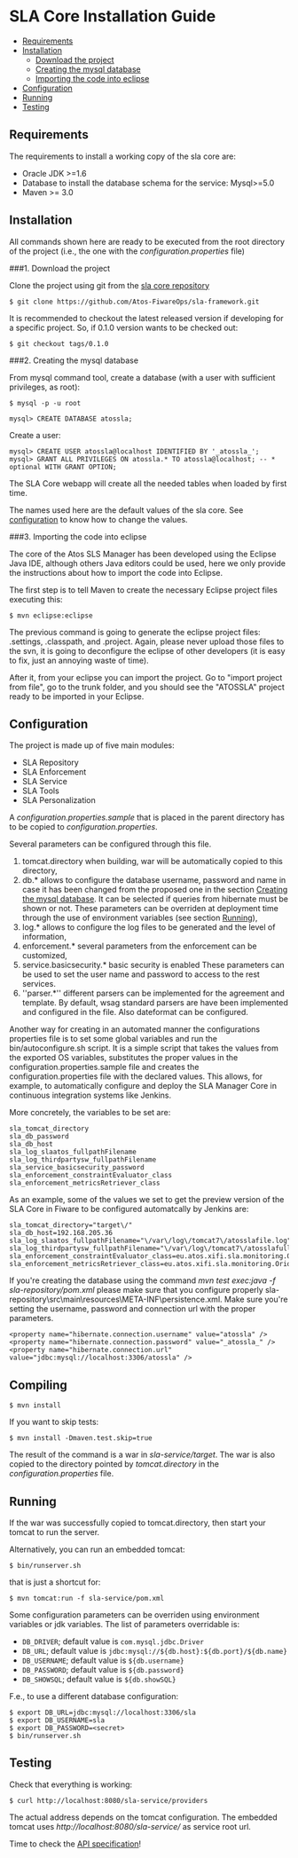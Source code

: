 # SLA Core Installation Guide

* [Requirements](#requirements)
* [Installation](#installation)
	* [Download the project](#download)
	* [Creating the mysql database](#database)
	* [Importing the code into eclipse](#importeclipse)
* [Configuration](#configuration)
* [Running](#running)
* [Testing](#testing)


## <a name="requirements"> Requirements </a>

The requirements to install a working copy of the sla core are:

* Oracle JDK >=1.6
* Database to install the database schema for the service: Mysql>=5.0
* Maven >= 3.0

## <a name="installation"> Installation </a>

All commands shown here are ready to be executed from the 
root directory of the project (i.e., the one with the 
_configuration.properties_ file) 

###1. <a name="download"> Download the project </a>

Clone the project using git from the
[sla core repository](https://github.com/Atos-FiwareOps/sla-framework.git)

	$ git clone https://github.com/Atos-FiwareOps/sla-framework.git

It is recommended to checkout the latest released version 
if developing for a specific project. So, if 0.1.0 version wants to be checked out:

	$ git checkout tags/0.1.0

###2. <a name="database"> Creating the mysql database </a>

From mysql command tool, create a database (with a user with sufficient 
privileges, as root):

	$ mysql -p -u root 
	
	mysql> CREATE DATABASE atossla;

Create a user:

	mysql> CREATE USER atossla@localhost IDENTIFIED BY '_atossla_';
	mysql> GRANT ALL PRIVILEGES ON atossla.* TO atossla@localhost; -- * optional WITH GRANT OPTION;

The SLA Core webapp will create all the needed tables when loaded by first time.

The names used here are the default values of the sla core. See 
[configuration](#configuration) to know how to change the values.

###3. <a name="importeclipse"> Importing the code into eclipse </a>

The core of the Atos SLS Manager has been developed using the Eclipse Java IDE, 
although others Java editors could be used, here we only provide the 
instructions about how to import the code into Eclipse.

The first step is to tell Maven to create the necessary Eclipse project 
files executing this:

	$ mvn eclipse:eclipse

The previous command is going to generate the eclipse project files: 
.settings, .classpath, and .project. Again, please never upload those 
files to the svn, it is going to deconfigure the eclipse of other 
developers (it is easy to fix, just an annoying waste of time).

After it, from your eclipse you can import the project. Go to 
"import project from file", go to the trunk folder, and you should 
see the "ATOSSLA" project ready to be imported in your Eclipse. 

## <a name="configuration"> Configuration </a>

The project is made up of five main modules:

- SLA Repository
- SLA Enforcement
- SLA Service
- SLA Tools
- SLA Personalization

A _configuration.properties.sample_ that is placed in the parent directory 
has to be copied to *configuration.properties*.

Several parameters can be configured through this file.

1. tomcat.directory when building, war will be automatically copied to this directory,
1. db.\* allows to configure the database username, password and name in case it has been changed from the proposed 
   one in the section [Creating the mysql database](#database). It can be selected if queries from hibernate must be 
   shown or not. These parameters can be overriden at deployment time through the use of environment variables 
   (see section [Running](#running)),
1. log.\* allows to configure the log files to be generated 
   and the level of information,
1. enforcement.\* several parameters from the enforcement can be customized,
1. service.basicsecurity.\* basic security is enabled
   These parameters can be used to set the user name and password to access to the rest services.
1.   ''parser.*'' different parsers can be implemented for the agreement and template. By default, wsag standard parsers are have been implemented and configured in the file. Also dateformat can be configured.

Another way for creating in an automated manner the configurations properties 
file is to set some global variables and run the bin/autoconfigure.sh script.
It is a simple script that takes the values from the exported OS variables, 
substitutes the proper values in the configuration.properties.sample file and
creates the configuration.properties file with the declared values. This allows, 
for example, to automatically configure and deploy the SLA Manager Core in
continuous integration systems like Jenkins.

More concretely, the variables to be set are:

    sla_tomcat_directory
    sla_db_password
    sla_db_host
    sla_log_slaatos_fullpathFilename
    sla_log_thirdpartysw_fullpathFilename
    sla_service_basicsecurity_password
    sla_enforcement_constraintEvaluator_class
    sla_enforcement_metricsRetriever_class

As an example, some of the values we set to get the preview version of
the SLA Core in Fiware to be configured automatcally by Jenkins are:

    sla_tomcat_directory="target\/"
    sla_db_host=192.168.205.36
    sla_log_slaatos_fullpathFilename="\/var\/log\/tomcat7\/atosslafile.log"
    sla_log_thirdpartysw_fullpathFilename="\/var\/log\/tomcat7\/atosslafullfile.log"
    sla_enforcement_constraintEvaluator_class=eu.atos.xifi.sla.monitoring.OrionConstraintEvaluator
    sla_enforcement_metricsRetriever_class=eu.atos.xifi.sla.monitoring.OrionMetricsRetriever

If you're creating the database using the command _mvn test exec:java -f sla-repository/pom.xml_ please make sure that you configure properly sla-repository\src\main\resources\META-INF\persistence.xml. Make sure you're setting the username, password and connection url with the proper parameters.

	<property name="hibernate.connection.username" value="atossla" />
	<property name="hibernate.connection.password" value="_atossla_" />
	<property name="hibernate.connection.url" value="jdbc:mysql://localhost:3306/atossla" />
	

## <a name="compiling"> Compiling </a>
	
	$ mvn install
	
If you want to skip tests:
	
	$ mvn install -Dmaven.test.skip=true
	
The result of the command is a war in _sla-service/target_. The war is also copied to
the directory pointed by _tomcat.directory_ in the _configuration.properties_ file.

## <a name="running"> Running </a>

If the war was successfully copied to tomcat.directory, 
then start your tomcat to run the server.

Alternatively, you can run an embedded tomcat:

	$ bin/runserver.sh

that is just a shortcut for:

	$ mvn tomcat:run -f sla-service/pom.xml
	
	
Some configuration parameters can be overriden using environment variables or jdk variables. The list of
parameters overridable is:

* `DB_DRIVER`; default value is `com.mysql.jdbc.Driver`
* `DB_URL`; default value is `jdbc:mysql://${db.host}:${db.port}/${db.name}`
* `DB_USERNAME`; default value is `${db.username}`
* `DB_PASSWORD`; default value is `${db.password}`
* `DB_SHOWSQL`; default value is `${db.showSQL}`

F.e., to use a different database configuration:

	$ export DB_URL=jdbc:mysql://localhost:3306/sla
	$ export DB_USERNAME=sla
	$ export DB_PASSWORD=<secret>
	$ bin/runserver.sh 

## <a name="testing"> Testing </a>

Check that everything is working:

	$ curl http://localhost:8080/sla-service/providers

The actual address depends on the tomcat configuration. 
The embedded tomcat uses _http://localhost:8080/sla-service/_ as service root url. 

Time to check the [API specification](API.md)!
